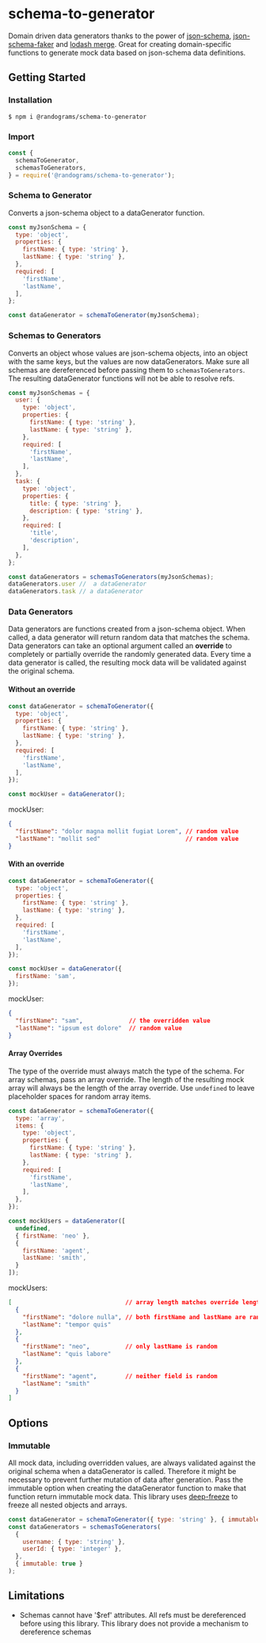 # schema-to-generator

Domain driven data generators thanks to the power of [json-schema](https://json-schema.org/understanding-json-schema/), [json-schema-faker](https://www.npmjs.com/package/json-schema-faker) and [lodash merge](https://lodash.com/docs/4.17.15#merge). Great for creating domain-specific functions to generate mock data based on json-schema data definitions.

## Getting Started

### Installation

```
$ npm i @randograms/schema-to-generator
```

### Import

```javascript
const {
  schemaToGenerator,
  schemasToGenerators,
} = require('@randograms/schema-to-generator');
```

### Schema to Generator

Converts a json-schema object to a dataGenerator function.

```javascript
const myJsonSchema = {
  type: 'object',
  properties: {
    firstName: { type: 'string' },
    lastName: { type: 'string' },
  },
  required: [
    'firstName',
    'lastName',
  ],
};

const dataGenerator = schemaToGenerator(myJsonSchema);
```

### Schemas to Generators

Converts an object whose values are json-schema objects, into an object with the same keys, but the values are now dataGenerators. Make sure all schemas are dereferenced before passing them to `schemasToGenerators`. The resulting dataGenerator functions will not be able to resolve refs.

```javascript
const myJsonSchemas = {
  user: {
    type: 'object',
    properties: {
      firstName: { type: 'string' },
      lastName: { type: 'string' },
    },
    required: [
      'firstName',
      'lastName',
    ],
  },
  task: {
    type: 'object',
    properties: {
      title: { type: 'string' },
      description: { type: 'string' },
    },
    required: [
      'title',
      'description',
    ],
  },
};

const dataGenerators = schemasToGenerators(myJsonSchemas);
dataGenerators.user //  a dataGenerator
dataGenerators.task // a dataGenerator
```

### Data Generators

Data generators are functions created from a json-schema object. When called, a data generator will return random data that matches the schema. Data generators can take an optional argument called an **override** to completely or partially override the randomly generated data. Every time a data generator is called, the resulting mock data will be validated against the original schema.

#### Without an override

```javascript
const dataGenerator = schemaToGenerator({
  type: 'object',
  properties: {
    firstName: { type: 'string' },
    lastName: { type: 'string' },
  },
  required: [
    'firstName',
    'lastName',
  ],
});

const mockUser = dataGenerator();
```

mockUser:

```json
{
  "firstName": "dolor magna mollit fugiat Lorem", // random value
  "lastName": "mollit sed"                        // random value
}
```

#### With an override
```javascript
const dataGenerator = schemaToGenerator({
  type: 'object',
  properties: {
    firstName: { type: 'string' },
    lastName: { type: 'string' },
  },
  required: [
    'firstName',
    'lastName',
  ],
});

const mockUser = dataGenerator({
  firstName: 'sam',
});
```

mockUser:

```json
{
  "firstName": "sam",             // the overridden value
  "lastName": "ipsum est dolore"  // random value
}
```

#### Array Overrides

The type of the override must always match the type of the schema. For array schemas, pass an array override. The length of the resulting mock array will always be the length of the array override. Use `undefined` to leave placeholder spaces for random array items.

```javascript
const dataGenerator = schemaToGenerator({
  type: 'array',
  items: {
    type: 'object',
    properties: {
      firstName: { type: 'string' },
      lastName: { type: 'string' },
    },
    required: [
      'firstName',
      'lastName',
    ],
  },
});

const mockUsers = dataGenerator([
  undefined,
  { firstName: 'neo' },
  {
    firstName: 'agent',
    lastName: 'smith',
  }
]);
```

mockUsers:
```json
[                                // array length matches override length
  {
    "firstName": "dolore nulla", // both firstName and lastName are random
    "lastName": "tempor quis"
  },
  {
    "firstName": "neo",          // only lastName is random
    "lastName": "quis labore"
  },
  {
    "firstName": "agent",        // neither field is random
    "lastName": "smith"
  }
]
```

## Options

### Immutable

All mock data, including overridden values, are always validated against the original schema when a dataGenerator is called. Therefore it might be necessary to prevent further mutation of data after generation. Pass the immutable option when creating the dataGenerator function to make that function return immutable mock data. This library uses [deep-freeze](https://www.npmjs.com/package/deep-freeze) to freeze all nested objects and arrays.

```javascript
const dataGenerator = schemaToGenerator({ type: 'string' }, { immutable: true });
const dataGenerators = schemasToGenerators(
  {
    username: { type: 'string' },
    userId: { type: 'integer' },
  },
  { immutable: true }
);
```

## Limitations

- Schemas cannot have '$ref' attributes. All refs must be dereferenced before using this library. This library does not provide a mechanism to dereference schemas
